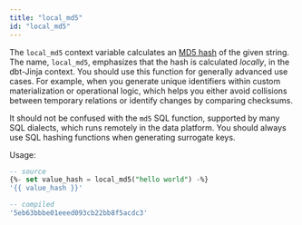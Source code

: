 ```yaml
---
title: "local_md5"
id: "local_md5"
---
```


The `local_md5` context variable calculates an [MD5 hash](https://en.wikipedia.org/wiki/MD5) of the given string. The name, `local_md5`, emphasizes that the hash is calculated _locally_, in the dbt-Jinja context. You should use this function for generally advanced use cases. For example, when you generate unique identifiers within custom materialization or operational logic, which helps you either avoid collisions between temporary relations or identify changes by comparing checksums.

It should not be confused with the `md5` SQL function, supported by many SQL dialects, which runs remotely in the data platform. You should always use SQL hashing functions when generating <Term id="surrogate-key">surrogate keys</Term>.

Usage:
```sql
-- source
{%- set value_hash = local_md5("hello world") -%}
'{{ value_hash }}'

-- compiled
'5eb63bbbe01eeed093cb22bb8f5acdc3'
```
